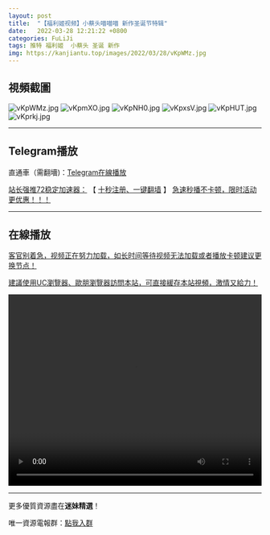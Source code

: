 ```yaml
---
layout: post
title:  "【福利姬视频】小蔡头喵喵喵 新作圣诞节特辑"
date:   2022-03-28 12:21:22 +0800
categories: FuLiJi
tags: 推特 福利姬  小蔡头 圣诞 新作
img: https://kanjiantu.top/images/2022/03/28/vKpWMz.jpg
---
```



## 視頻截圖

![vKpWMz.jpg](https://kanjiantu.top/images/2022/03/28/vKpWMz.jpg)
![vKpmXO.jpg](https://kanjiantu.top/images/2022/03/28/vKpmXO.jpg)
![vKpNH0.jpg](https://kanjiantu.top/images/2022/03/28/vKpNH0.jpg)
![vKpxsV.jpg](https://kanjiantu.top/images/2022/03/28/vKpxsV.jpg)
![vKpHUT.jpg](https://kanjiantu.top/images/2022/03/28/vKpHUT.jpg)
![vKprkj.jpg](https://kanjiantu.top/images/2022/03/28/vKprkj.jpg)

* * *
## Telegram播放

直通車（需翻墻)：[Telegram在線播放](https://t.me/mimeijingxuan/406)

<u>站长强推72稳定加速器：</u> 【 [十秒注册、一键翻墙](https://www.mimei.blog/skip/vpn.html) 】
<u>  急速秒播不卡顿，限时活动更优惠！！！</u>
* * *
## 在線播放
<u>客官别着急，视频正在努力加载，如长时间等待视频无法加载或者播放卡顿建议更换节点！</u>

<u>建議使用UC瀏覽器、歐朋瀏覽器訪問本站，可直接緩存本站視頻，激情又給力！</u>
<center><video src="https://cdn.publer.io/uploads/videos/6246bf30db2797343b2496ac/13d23bedd52155947a1d5ec085dcf8d0.mp4" width="100%" height="380px" controls="controls"></video></center>


* * *
更多優質資源盡在**迷妹精選**！

唯一資源電報群：[點我入群](https://t.me/mimeijingxuan)


